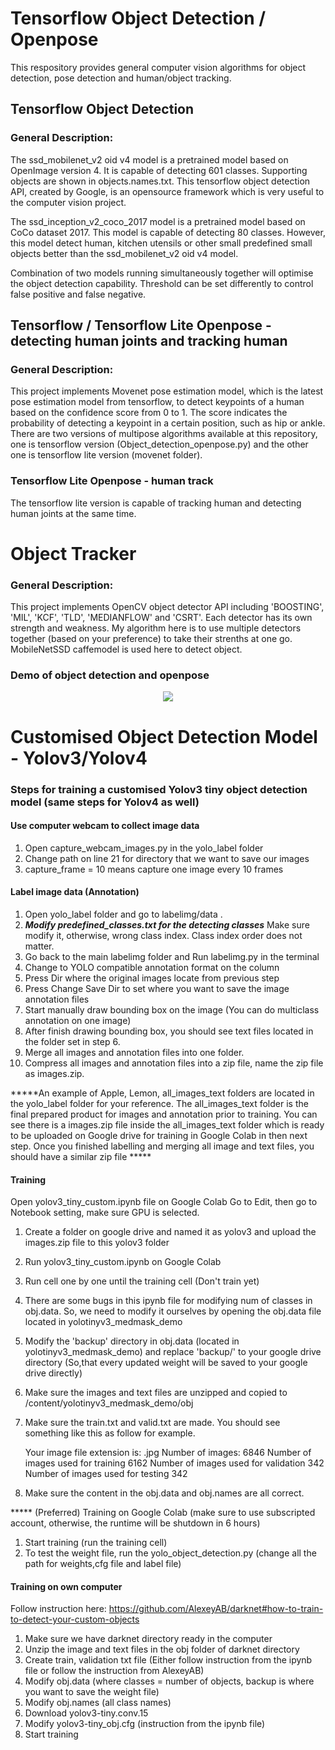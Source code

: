 # Tensorflow Object Detection / Openpose

This respository provides general computer vision algorithms for object detection, pose detection and human/object tracking.  

## Tensorflow Object Detection 
### General Description: 
The ssd_mobilenet_v2 oid v4 model is a pretrained model based on OpenImage version 4. It is capable of detecting 601 classes. Supporting objects are shown in objects.names.txt. This tensorflow object detection API, created by Google, is an opensource framework which is very useful to the computer vision project. 

The ssd_inception_v2_coco_2017 model is a pretrained model based on CoCo dataset 2017. This model is capable of detecting 80 classes. However, this model detect human, kitchen utensils or other small predefined small objects better than the ssd_mobilenet_v2 oid v4 model.

Combination of two models running simultaneously together will optimise the object detection capability. Threshold can be set differently to control false positive and false negative. 

## Tensorflow / Tensorflow Lite Openpose - detecting human joints and tracking human
### General Description: 
This project implements Movenet pose estimation model, which is the latest pose estimation model from tensorflow, to detect keypoints of a human based on the confidence score from 0 to 1. The score indicates the probability of detecting a keypoint in a certain position, such as hip or ankle. There are two versions of multipose algorithms available at this repository, one is tensorflow version (Object_detection_openpose.py) and the other one is tensorflow lite version (movenet folder). 

### Tensorflow Lite Openpose - human track
The tensorflow lite version is capable of tracking human and detecting human joints at the same time. 

# Object Tracker
### General Description: 
This project implements OpenCV object detector API including 'BOOSTING', 'MIL', 'KCF', 'TLD', 'MEDIANFLOW' and 'CSRT'. Each detector has its own strength and weakness. My algorithm here is to use multiple detectors together (based on your preference) to take their strenths at one go. MobileNetSSD caffemodel is used here to detect object.  

### Demo of object detection and openpose
<p align="center"><img src="ironman.gif"\></p>

# Customised Object Detection Model - Yolov3/Yolov4
### Steps for training a customised Yolov3 tiny object detection model (same steps for Yolov4 as well)
#### Use computer webcam to collect image data 

1. Open capture_webcam_images.py in the yolo_label folder
2. Change path on line 21 for directory that we want to save our images
3. capture_frame = 10 means capture one image every 10 frames

#### Label image data (Annotation)

1. Open yolo_label folder and go to labelimg/data .
2. ***Modify predefined_classes.txt for the detecting classes*** Make sure modify it, otherwise, wrong class index. Class index order does not matter.
3. Go back to the main labelimg folder and Run labelimg.py in the terminal 
4. Change to YOLO compatible annotation format on the column
5. Press Dir where the original images locate from previous step
6. Press Change Save Dir to set where you want to save the image annotation files
7. Start manually draw bounding box on the image (You can do multiclass annotation on one image)
8. After finish drawing bounding box, you should see text files located in the folder set in step 6.
9. Merge all images and annotation files into one folder. 
10. Compress all images and annotation files into a zip file, name the zip file as images.zip.

*****An example of Apple, Lemon, all_images_text folders are located in the yolo_label folder for your reference. 
The all_images_text folder is the final prepared product for images and annotation prior to training. 
You can see there is a images.zip file inside the all_images_text folder which is ready to be uploaded on Google drive for training in Google Colab in then next step. Once you finished labelling and merging all image and text files, you should have a similar zip file *****

#### Training

Open yolov3_tiny_custom.ipynb file on Google Colab
Go to Edit, then go to Notebook setting, make sure GPU is selected.

1. Create a folder on google drive and named it as yolov3 and upload the images.zip file to this yolov3 folder
2. Run yolov3_tiny_custom.ipynb on Google Colab
3. Run cell one by one until the training cell (Don't train yet)
4. There are some bugs in this ipynb file for modifying num of classes in obj.data. So, we need to modify it ourselves by opening the obj.data file located in yolotinyv3_medmask_demo
4. Modify the 'backup' directory in obj.data (located in yolotinyv3_medmask_demo) and replace 'backup/' to your google drive directory (So,that every updated weight will be saved to your google drive directly)
5. Make sure the images and text files are unzipped and copied to /content/yolotinyv3_medmask_demo/obj
6. Make sure the train.txt and valid.txt are made. You should see something like this as follow for example. 
   
   Your image file extension is: .jpg
   Number of images: 6846
   Number of images used for training 6162
   Number of images used for validation 342
   Number of images used for testing 342
  
7. Make sure the content in the obj.data and obj.names are all correct.

***** (Preferred) Training on Google Colab 
(make sure to use subscripted account, otherwise, the runtime will be shutdown in 6 hours)

1. Start training (run the training cell)
2. To test the weight file, run the yolo_object_detection.py (change all the path for weights,cfg file and label file)

#### Training on own computer

Follow instruction here: https://github.com/AlexeyAB/darknet#how-to-train-to-detect-your-custom-objects

1. Make sure we have darknet directory ready in the computer
2. Unzip the image and text files in the obj folder of darknet directory
3. Create train, validation txt file (Either follow instruction from the ipynb file or follow the instruction from AlexeyAB)
4. Modify obj.data (where classes = number of objects, backup is where you want to save the weight file)
5. Modify obj.names (all class names)
6. Download yolov3-tiny.conv.15
7. Modify yolov3-tiny_obj.cfg  (instruction from the ipynb file)
8. Start training  
